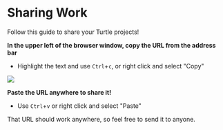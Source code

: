 # Sharing Work
Follow this guide to share your Turtle projects!

**In the upper left of the browser window, copy the URL from the address bar**
- Highlight the text and use `Ctrl`+`c`, or right click and select "Copy"

![](https://i.imgur.com/SjXbcPp.png)

**Paste the URL anywhere to share it!**
- Use `Ctrl`+`v` or right click and select "Paste"

That URL should work anywhere, so feel free to send it to anyone.